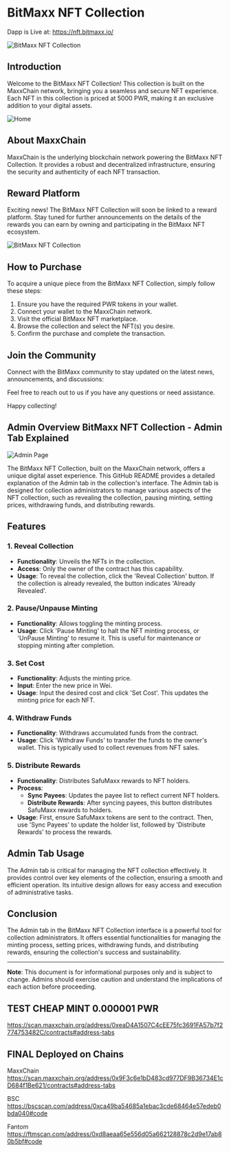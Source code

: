 # BitMaxx NFT Collection


Dapp is Live at: https://nft.bitmaxx.io/


![BitMaxx NFT Collection](https://raw.githubusercontent.com/ArielRin/BitMaxx-NFT-Collection--BNFT/finals2/Assets/twitter.png)

## Introduction

Welcome to the BitMaxx NFT Collection! This collection is built on the MaxxChain network, bringing you a seamless and secure NFT experience. Each NFT in this collection is priced at 5000 PWR, making it an exclusive addition to your digital assets.




![Home](https://raw.githubusercontent.com/ArielRin/BitMaxx-NFT-Collection--BNFT/finals2/Assets/home.png)

## About MaxxChain

MaxxChain is the underlying blockchain network powering the BitMaxx NFT Collection. It provides a robust and decentralized infrastructure, ensuring the security and authenticity of each NFT transaction.

## Reward Platform

Exciting news! The BitMaxx NFT Collection will soon be linked to a reward platform. Stay tuned for further announcements on the details of the rewards you can earn by owning and participating in the BitMaxx NFT ecosystem.

![BitMaxx NFT Collection](https://raw.githubusercontent.com/ArielRin/BitMaxx-NFT-Collection--BNFT/master/graph.jpg)
## How to Purchase

To acquire a unique piece from the BitMaxx NFT Collection, simply follow these steps:

1. Ensure you have the required PWR tokens in your wallet.
2. Connect your wallet to the MaxxChain network.
3. Visit the official BitMaxx NFT marketplace.
4. Browse the collection and select the NFT(s) you desire.
5. Confirm the purchase and complete the transaction.

## Join the Community

Connect with the BitMaxx community to stay updated on the latest news, announcements, and discussions:


Feel free to reach out to us if you have any questions or need assistance.

Happy collecting!

## Admin Overview BitMaxx NFT Collection - Admin Tab Explained


![Admin Page](https://raw.githubusercontent.com/ArielRin/BitMaxx-NFT-Collection--BNFT/finals2/Assets/admin.png)

The BitMaxx NFT Collection, built on the MaxxChain network, offers a unique digital asset experience. This GitHub README provides a detailed explanation of the Admin tab in the collection's interface. The Admin tab is designed for collection administrators to manage various aspects of the NFT collection, such as revealing the collection, pausing minting, setting prices, withdrawing funds, and distributing rewards.

## Features

### 1. Reveal Collection
- **Functionality**: Unveils the NFTs in the collection.
- **Access**: Only the owner of the contract has this capability.
- **Usage**: To reveal the collection, click the 'Reveal Collection' button. If the collection is already revealed, the button indicates 'Already Revealed'.

### 2. Pause/Unpause Minting
- **Functionality**: Allows toggling the minting process.
- **Usage**: Click 'Pause Minting' to halt the NFT minting process, or 'UnPause Minting' to resume it. This is useful for maintenance or stopping minting after completion.

### 3. Set Cost
- **Functionality**: Adjusts the minting price.
- **Input**: Enter the new price in Wei.
- **Usage**: Input the desired cost and click 'Set Cost'. This updates the minting price for each NFT.

### 4. Withdraw Funds
- **Functionality**: Withdraws accumulated funds from the contract.
- **Usage**: Click 'Withdraw Funds' to transfer the funds to the owner's wallet. This is typically used to collect revenues from NFT sales.

### 5. Distribute Rewards
- **Functionality**: Distributes SafuMaxx rewards to NFT holders.
- **Process**:
  - **Sync Payees**: Updates the payee list to reflect current NFT holders.
  - **Distribute Rewards**: After syncing payees, this button distributes SafuMaxx rewards to holders.
- **Usage**: First, ensure SafuMaxx tokens are sent to the contract. Then, use 'Sync Payees' to update the holder list, followed by 'Distribute Rewards' to process the rewards.

## Admin Tab Usage
The Admin tab is critical for managing the NFT collection effectively. It provides control over key elements of the collection, ensuring a smooth and efficient operation. Its intuitive design allows for easy access and execution of administrative tasks.

## Conclusion
The Admin tab in the BitMaxx NFT Collection interface is a powerful tool for collection administrators. It offers essential functionalities for managing the minting process, setting prices, withdrawing funds, and distributing rewards, ensuring the collection's success and sustainability.

---

**Note**: This document is for informational purposes only and is subject to change. Admins should exercise caution and understand the implications of each action before proceeding.


## TEST CHEAP MINT 0.000001 PWR
https://scan.maxxchain.org/address/0xeaD4A1507C4cEE75fc3691FA57b7f2774753482C/contracts#address-tabs


## FINAL Deployed on Chains
MaxxChain https://scan.maxxchain.org/address/0x9F3c6e1bD483cd977DF9B36734E1cD684f1Be621/contracts#address-tabs


BSC https://bscscan.com/address/0xca49ba54685a1ebac3cde68464e57edeb0bda040#code


Fantom https://ftmscan.com/address/0xd8aeaa65e556d05a662128878c2d9e17ab80b5bf#code
